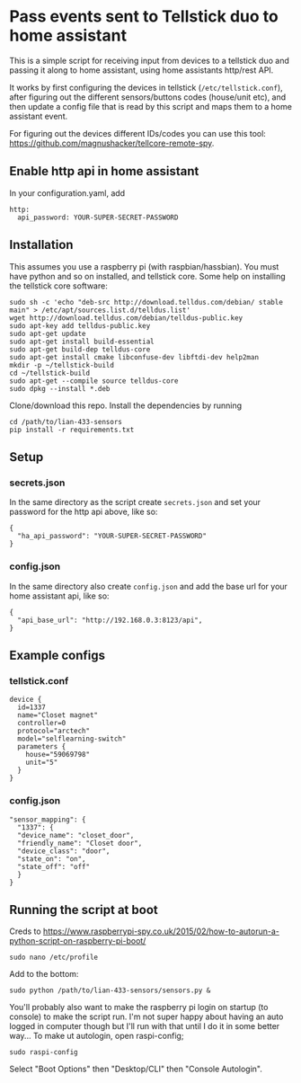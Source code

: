 # Pass events sent to Tellstick duo to home assistant

This is a simple script for receiving input from devices to a tellstick duo and
passing it along to home assistant, using home assistants http/rest API.

It works by first configuring the devices in tellstick (`/etc/tellstick.conf`),
after figuring out the different sensors/buttons codes (house/unit etc), and
then update a config file that is read by this script and maps them to
a home assistant event.

For figuring out the devices different IDs/codes you can use this tool: https://github.com/magnushacker/tellcore-remote-spy.

## Enable http api in home assistant
In your configuration.yaml, add
```
http:
  api_password: YOUR-SUPER-SECRET-PASSWORD
```

## Installation
This assumes you use a raspberry pi (with raspbian/hassbian).
You must have python and so on installed, and tellstick core.
Some help on installing the tellstick core software:

```
sudo sh -c 'echo "deb-src http://download.telldus.com/debian/ stable main" > /etc/apt/sources.list.d/telldus.list'
wget http://download.telldus.com/debian/telldus-public.key
sudo apt-key add telldus-public.key
sudo apt-get update
sudo apt-get install build-essential
sudo apt-get build-dep telldus-core
sudo apt-get install cmake libconfuse-dev libftdi-dev help2man
mkdir -p ~/tellstick-build
cd ~/tellstick-build
sudo apt-get --compile source telldus-core
sudo dpkg --install *.deb
```

Clone/download this repo. Install the dependencies by running

```
cd /path/to/lian-433-sensors
pip install -r requirements.txt
```

## Setup
### secrets.json
In the same directory as the script create `secrets.json` and set your password for
the http api above, like so:

```
{
  "ha_api_password": "YOUR-SUPER-SECRET-PASSWORD"
}
```
### config.json
In the same directory also create `config.json` and add the base url for your
home assistant api, like so:

```
{
  "api_base_url": "http://192.168.0.3:8123/api",
}
```

## Example configs
### tellstick.conf
```
device {
  id=1337
  name="Closet magnet"
  controller=0
  protocol="arctech"
  model="selflearning-switch"
  parameters {
    house="59069798"
    unit="5"
  }
}
```

### config.json
```
"sensor_mapping": {
  "1337": {
  "device_name": "closet_door",
  "friendly_name": "Closet door",
  "device_class": "door",
  "state_on": "on",
  "state_off": "off"
  }
}
```

## Running the script at boot
Creds to https://www.raspberrypi-spy.co.uk/2015/02/how-to-autorun-a-python-script-on-raspberry-pi-boot/

```
sudo nano /etc/profile
```

Add to the bottom:
```
sudo python /path/to/lian-433-sensors/sensors.py &
```

You'll probably also want to make the raspberry pi login on startup (to console)
to make the script run. I'm not super happy about having an auto logged in computer though but
I'll run with that until I do it in some better way...
To make ut autologin, open raspi-config;
```
sudo raspi-config
```
Select "Boot Options" then "Desktop/CLI" then "Console Autologin".
